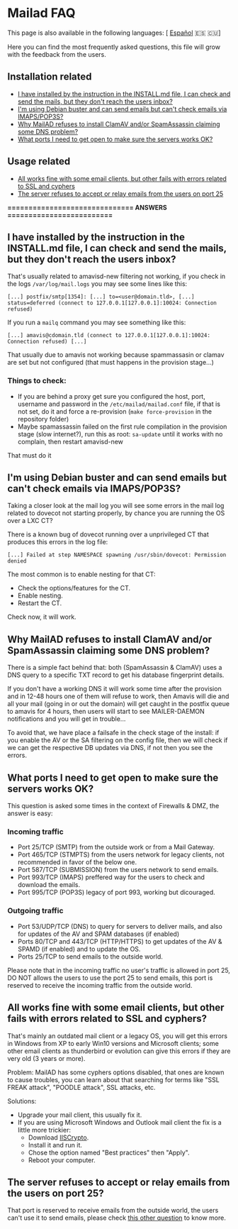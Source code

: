 # Mailad FAQ

This page is also available in the following languages: [ [Español](i18n/FAQ.es.md) 🇪🇸 🇨🇺]

Here you can find the most frequently asked questions, this file will grow with the feedback from the users.

## Installation related

- [I have installed by the instruction in the INSTALL.md file, I can check and send the mails, but they don't reach the users inbox?](FAQ.md#i-have-installed-by-the-instruction-in-the-installmd-file-i-can-check-and-send-the-mails-but-they-dont-reach-the-users-inbox)
- [I'm using Debian buster and can send emails but can't check emails via IMAPS/POP3S?](FAQ.md#im-using-debian-buster-and-can-send-emails-but-cant-check-emails-via-imapspop3s)
- [Why MailAD refuses to install ClamAV and/or SpamAssassin claiming some DNS problem?](FAQ.md#why-mailad-refuses-to-install-clamav-andor-spamassassin-claiming-some-dns-problem)
- [What ports I need to get open to make sure the servers works OK?](FAQ.md#what-ports-i-need-to-get-open-to-make-sure-the-servers-works-ok)

## Usage related

- [All works fine with some email clients, but other fails with errors related to SSL and cyphers](FAQ.md#all-works-fine-with-some-email-clients-but-other-fails-with-errors-related-to-ssl-and-cyphers)
- [The server refuses to accept or relay emails from the users on port 25](FAQ.md#the-server-refuses-to-accept-or-relay-emails-from-the-users-on-port-25)

**============================== ANSWERS =========================**

## I have installed by the instruction in the INSTALL.md file, I can check and send the mails, but they don't reach the users inbox?

That's usually related to amavisd-new filtering not working, if you check in the logs `/var/log/mail.logs` you may see some lines like this:

```
[...] postfix/smtp[1354]: [...] to=<user@domain.tld>, [...] status=deferred (connect to 127.0.0.1[127.0.0.1]:10024: Connection refused)
```

If you run a `mailq` command you may see something like this:

```
[...] amavis@cdomain.tld (connect to 127.0.0.1[127.0.0.1]:10024: Connection refused) [...]
```

That usually due to amavis not working because spammassasin or clamav are set but not configured (that must happens in the provision stage...)

### Things to check:

- If you are behind a proxy get sure you configured the host, port, username and password in the `/etc/mailad/mailad.conf` file, if that is not set, do it and force a re-provision (`make force-provision` in the repository folder)
- Maybe spamassassin failed on the first rule compilation in the provision stage (slow internet?), run this as root: `sa-update` until it works with no complain, then restart amavisd-new

That must do it

## I'm using Debian buster and can send emails but can't check emails via IMAPS/POP3S?

Taking a closer look at the mail log you will see some errors in the mail log related to dovecot not starting properly, by chance you are running the OS over a LXC CT?

There is a known bug of dovecot running over a unprivileged CT that produces this errors in the log file:

```
[...] Failed at step NAMESPACE spawning /usr/sbin/dovecot: Permission denied
```

The most common is to enable nesting for that CT:

- Check the options/features for the CT.
- Enable nesting.
- Restart the CT.

Check now, it will work.

## Why MailAD refuses to install ClamAV and/or SpamAssassin claiming some DNS problem?

There is a simple fact behind that: both (SpamAssassin & ClamAV) uses a DNS query to a specific TXT record to get his database fingerprint details.

If you don't have a working DNS it will work some time after the provision and in 12-48 hours one of them will refuse to work, then Amavis will die and all your mail (going in or out the domain) will get caught in the postfix queue to amavis for 4 hours, then users will start to see MAILER-DAEMON notifications and you will get in trouble...

To avoid that, we have place a failsafe in the check stage of the install: if you enable the AV or the SA filtering on the config file, then we will check if we can get the respective DB updates via DNS, if not then you see the errors.

## What ports I need to get open to make sure the servers works OK?

This question is asked some times in the context of Firewalls & DMZ, the answer is easy:

### Incoming traffic

- Port  25/TCP (SMTP) from the outside work or from a Mail Gateway.
- Port 465/TCP (STMPTS) from the users network for legacy clients, not recommended in favor of the below one.
- Port 587/TCP (SUBMISSION) from the users network to send emails.
- Port 993/TCP (IMAPS) preffered way for the users to check and download the emails.
- Port 995/TCP (POP3S) legacy of port 993, working but dicouraged.

### Outgoing traffic

- Port  53/UDP/TCP (DNS) to query for servers to deliver mails, and also for updates of the AV and SPAM databases (if enabled)
- Ports 80/TCP and 443/TCP (HTTP/HTTPS) to get updates of the AV & SPAMD (if enabled) and to update the OS.
- Ports 25/TCP to send emails to the outside world.

Please note that in the incoming traffic no user's traffic is allowed in port 25, DO NOT allows the users to use the port 25 to send emails, this port is reserved to receive the incoming traffic from the outside world.

## All works fine with some email clients, but other fails with errors related to SSL and cyphers?

That's mainly an outdated mail client or a legacy OS, you will get this errors in Windows from XP to early Win10 versions and Microsoft clients; some other email clients as thunderbird or evolution can give this errors if they are very old (3 years or more).

Problem: MailAD has some cyphers options disabled, that ones are known to cause troubles, you can learn about that searching for terms like "SSL FREAK attack", "POODLE attack", SSL attacks, etc.

Solutions:

- Upgrade your mail client, this usually fix it.
- If you are using Microsoft Windows and Outlook mail client the fix is a little more trickier:
    - Download [IISCrypto](https://www.nartac.com/Products/IISCrypto).
    - Install it and run it.
    - Chose the option named "Best practices" then "Apply".
    - Reboot your computer.

## The server refuses to accept or relay emails from the users on port 25?

That port is reserved to receive emails from the outside world, the users can't use it to send emails, please check [this other question](FAQ.md#what-ports-i-need-to-get-open-to-make-sure-the-servers-works-ok) to know more.
